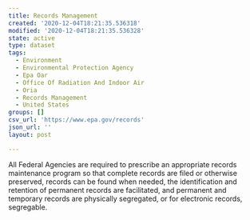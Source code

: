 ```yaml
---
title: Records Management
created: '2020-12-04T18:21:35.536318'
modified: '2020-12-04T18:21:35.536328'
state: active
type: dataset
tags:
  - Environment
  - Environmental Protection Agency
  - Epa Oar
  - Office Of Radiation And Indoor Air
  - Oria
  - Records Management
  - United States
groups: []
csv_url: 'https://www.epa.gov/records'
json_url: ''
layout: post

---
```

All Federal Agencies are required to prescribe an appropriate records maintenance program so that complete records are filed or otherwise preserved, records can be found when needed, the identification and retention of permanent records are facilitated, and permanent and temporary records are physically segregated, or for electronic records, segregable.
